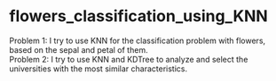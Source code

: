 # flowers_classification_using_KNN
Problem 1: I try to use KNN for the classification problem with flowers, based on the sepal and petal of them.  
Problem 2: I try to use KNN and KDTree to analyze and select the universities with the most similar characteristics.
